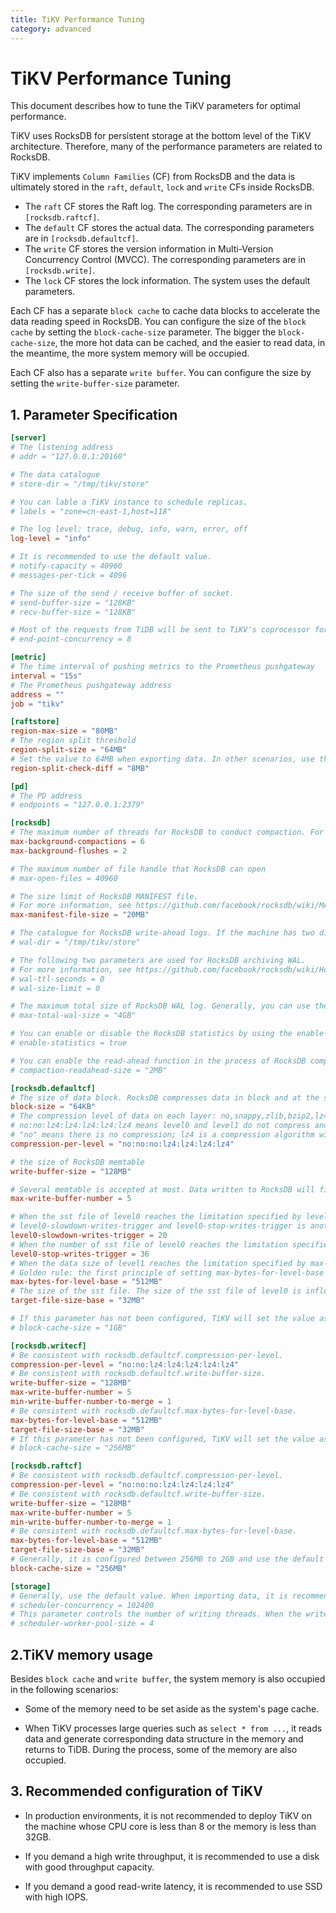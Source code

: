 ```yaml
---
title: TiKV Performance Tuning
category: advanced
---
```


# TiKV Performance Tuning
This document describes how to tune the TiKV parameters for optimal performance.

TiKV uses RocksDB for persistent storage at the bottom level of the TiKV architecture. Therefore, many of the performance parameters are related to RocksDB.

TiKV implements `Column Families` (CF) from RocksDB and the data is ultimately stored in the `raft`, `default`, `lock` and `write` CFs inside RocksDB.
+ The `raft` CF stores the Raft log. The corresponding parameters are in `[rocksdb.raftcf]`.
+ The `default` CF stores the actual data. The corresponding parameters are in  `[rocksdb.defaultcf]`.
+ The `write` CF stores the version information in Multi-Version Concurrency Control (MVCC). The corresponding parameters are in `[rocksdb.write]`.
+ The `lock` CF stores the lock information. The system uses the default parameters.

Each CF has a separate `block cache` to cache data blocks to accelerate the data reading speed in RocksDB. You can configure the size of the `block cache` by setting the `block-cache-size` parameter. The bigger the `block-cache-size`, the more hot data can be cached, and the easier to read data, in the meantime, the more system memory will be occupied.

Each CF also has a separate `write buffer`. You can configure the size by setting the `write-buffer-size` parameter.

## 1. Parameter Specification
```toml
[server]
# The listening address
# addr = "127.0.0.1:20160"

# The data catalogue
# store-dir = "/tmp/tikv/store"

# You can lable a TiKV instance to schedule replicas.
# labels = "zone=cn-east-1,host=118"

# The log level: trace, debug, info, warn, error, off
log-level = "info"

# It is recommended to use the default value.
# notify-capacity = 40960
# messages-per-tick = 4096

# The size of the send / receive buffer of socket.
# send-buffer-size = "128KB"
# recv-buffer-size = "128KB"

# Most of the requests from TiDB will be sent to TiKV's coprocessor for processing. This parameter is used for configuring the number of coprocessor threads. If your business has more read requests than write, add more coprocessor threads but make sure it's less than the CPU core number in the system. For example, if the machine in which TiKV resides has 32 cores and it can be set to 30. By default, TiKV automatically sets this number as the total core number of CPU * 0.8.
# end-point-concurrency = 8

[metric]
# The time interval of pushing metrics to the Prometheus pushgateway
interval = "15s"
# The Prometheus pushgateway address
address = ""
job = "tikv"

[raftstore]
region-max-size = "80MB"
# The region split threshold
region-split-size = "64MB"
# Set the value to 64MB when exporting data. In other scenarios, use the default value. 
region-split-check-diff = "8MB"

[pd]
# The PD address
# endpoints = "127.0.0.1:2379"

[rocksdb]
# The maximum number of threads for RocksDB to conduct compaction. For more information about RocksDB compaction, see the RocksDB documents. When the write traffic is large (such as importing data), it is recommended to enable more compaction threads, but it should be smaller than the CPU core number. For example, when importing data, for a machine of 32-core CPU, max-background-compactions and max-background-flushes can be set to be 28.
max-background-compactions = 6
max-background-flushes = 2

# The maximum number of file handle that RocksDB can open
# max-open-files = 40960

# The size limit of RocksDB MANIFEST file.
# For more information, see https://github.com/facebook/rocksdb/wiki/MANIFEST
max-manifest-file-size = "20MB"

# The catalogue for RocksDB write-ahead logs. If the machine has two disks, you can store RocksDB data and WAL log in different disks to improve the TiKV performance.
# wal-dir = "/tmp/tikv/store"

# The following two parameters are used for RocksDB archiving WAL.
# For more information, see https://github.com/facebook/rocksdb/wiki/How-to-persist-in-memory-RocksDB-database
# wal-ttl-seconds = 0
# wal-size-limit = 0

# The maximum total size of RocksDB WAL log. Generally, you can use the default value.
# max-total-wal-size = "4GB"

# You can enable or disable the RocksDB statistics by using the enable-statistics parameter.
# enable-statistics = true

# You can enable the read-ahead function in the process of RocksDB compaction. If you use a mechanical disk, it is recommended to set the value to be at least 2MB.
# compaction-readahead-size = "2MB"

[rocksdb.defaultcf]
# The size of data block. RocksDB compresses data in block and at the same time, block is the smallest unit in block-cache (similar to the page concept of other databases).
block-size = "64KB"
# The compression level of data on each layer: no,snappy,zlib,bzip2,lz4,lz4hc.
# no:no:lz4:lz4:lz4:lz4:lz4 means level0 and level1 do not compress and level2 to level6 adopt the lz4 compression algorithm.
# "no" means there is no compression; lz4 is a compression algorithm with moderate velocity and compression ratio; zlib has a high compression ratio and is good for the storage space. However, the compression speed is slow and it takes up too much CPU resource when compressing. Different machines need to configure the compression method according to the situation of CPU and IO resource. For example, when the compression method is "no:no:lz4:lz4:lz4:lz4:lz4", if the system faces heavy IO pressure while the CPU resource is adequate when writing a large amount of data (importing data, for example), use level0 and level1 to compress, sacrificing CPU resource for IO resource. If the IO pressure is small but the CPU resource has run up, whose symptom is that top -H has found a large amount of threads started with bg (the compaction thread of RocksDB) are running, you can sacrifice IO resource for CPU resource by changing the compression method to "no:no:no:lz4:lz4:lz4:lz4". In a word, the purpose is to utilize the existing resource to the utmost extent so that TiKV can play the best performance.
compression-per-level = "no:no:no:lz4:lz4:lz4:lz4"

# the size of RocksDB memtable
write-buffer-size = "128MB"

# Several memtable is accepted at most. Data written to RocksDB will first be recorded to a WAL log and inserted to memtable. When the size of the memtable reaches the specified size of write-buffer-size, the current memtable will become read-only and then a new memtable will receive new write. The read-only memtable will be flushed to disk by the flush thread of RocksDB (the maximum number that the max-background-flushes parameter can control) and becomes an sst file of level0. When the flush thread is too busy and causes the number of memtable in the disk waiting for flush reaches the number specified by max-write-buffer-number, RocksDB will stall the new writes. Stall is a flow-control mechanism. When importing data, the value of max-write-buffer-number can be set to be bigger, 10 for example.
max-write-buffer-number = 5

# When the sst file of level0 reaches the limitation specified by level0-slowdown-writes-trigger, RocksDB will try to slow down the writing speed as too much sst of level0 will increase RocksDB read.
# level0-slowdown-writes-trigger and level0-stop-writes-trigger is another manifestation of RocksDB's flow-control. When the number of sst file of level0 reaches 4 (the default value), the overlapping sst file in level0 and level1 will conduct compaction, in order to solve the read amplification problem.
level0-slowdown-writes-trigger = 20
# When the number of sst file of level0 reaches the limitation specified by level0-stop-writes-trigger, RocksDB will stall new writing.
level0-stop-writes-trigger = 36
# When the data size of level1 reaches the limitation specified by max-bytes-for-level-base, the overlap sst in level1 and level2 will be compacted.
# Golden rule: the first principle of setting max-bytes-for-level-base is to ensure that the data size of level0 is roughly the same to reduce the unnecessary compaction. For example, if the compression method is "no:no:lz4:lz4:lz4:lz4:lz4", the value of max-bytes-for-level-base should be the size of write-buffer-size * 4. The reason is that level0 and level1 do not compress and the condition for level0 to enable compaction is that the sst number reaches 4 (the default value). If level0 and level1 has been compressed, you need to analyze the RocksDB log and check the size of memtable compressed to a sst file. If the size is 32MB, the recommended value of max-bytes-for-level-base should be 32MB * 4 = 128MB.
max-bytes-for-level-base = "512MB"
# The size of the sst file. The size of the sst file of level0 is influenced by the compression algorithm of write-buffer-size and level0. The target-file-size-base parameter is used for controlling the size of each sst file of level1 to level6.
target-file-size-base = "32MB"

# If this parameter has not been configured, TiKV will set the value as 40% of the total memory of the system. If you need to deploy multiple TiKV nodes on a standalone physical machine, configure this parameter explicitly configure, otherwise, there might be an OOM problem.
# block-cache-size = "1GB"

[rocksdb.writecf]
# Be consistent with rocksdb.defaultcf.compression-per-level.
compression-per-level = "no:no:lz4:lz4:lz4:lz4:lz4"
# Be consistent with rocksdb.defaultcf.write-buffer-size.
write-buffer-size = "128MB"
max-write-buffer-number = 5
min-write-buffer-number-to-merge = 1
# Be consistent with rocksdb.defaultcf.max-bytes-for-level-base.
max-bytes-for-level-base = "512MB"
target-file-size-base = "32MB"
# If this parameter has not been configured, TiKV will set the value as 15% of the total memory of the system. If you need to deploy multiple TiKV nodes on a standalone physical machine, you should explicitly configure this parameter. Information related to MVCC and data related to index will be recorded in this c. If there are many single table indexes in the scenarion of business, set this parameter to be bigger.
# block-cache-size = "256MB"

[rocksdb.raftcf]
# Be consistent with rocksdb.defaultcf.compression-per-level.
compression-per-level = "no:no:no:lz4:lz4:lz4:lz4"
# Be consistent with rocksdb.defaultcf.write-buffer-size.
write-buffer-size = "128MB"
max-write-buffer-number = 5
min-write-buffer-number-to-merge = 1
# Be consistent with rocksdb.defaultcf.max-bytes-for-level-base.
max-bytes-for-level-base = "512MB"
target-file-size-base = "32MB"
# Generally, it is configured between 256MB to 2GB and use the default value. But if the system has ample resource, you can make it larger.
block-cache-size = "256MB"

[storage]
# Generally, use the default value. When importing data, it is recommended to set the parameter as 1024000.
# scheduler-concurrency = 102400
# This parameter controls the number of writing threads. When the write operation are in batches, set the value to be bigger. Use top -H -p tikv-pid to find that the threads with the name of sched-worker-pool are busy. At this time, the scheduler-worker-pool-size parameter should be set to be bigger and add more threads.
# scheduler-worker-pool-size = 4
```
## 2.TiKV memory usage

Besides `block cache` and `write buffer`, the system memory is also occupied in the following scenarios:

+ Some of the memory need to be set aside as the system's page cache.

+ When TiKV processes large queries such as `select * from ...`, it reads data and generate corresponding data structure in the memory and returns to TiDB. During the process, some of the memory are also occupied.


## 3. Recommended configuration of TiKV

+ In production environments, it is not recommended to deploy TiKV on the machine whose CPU core is less than 8 or the memory is less than 32GB.

+ If you demand a high write throughput, it is recommended to use a disk with good throughput capacity.

+ If you demand a good read-write latency, it is recommended to use SSD with high IOPS.
